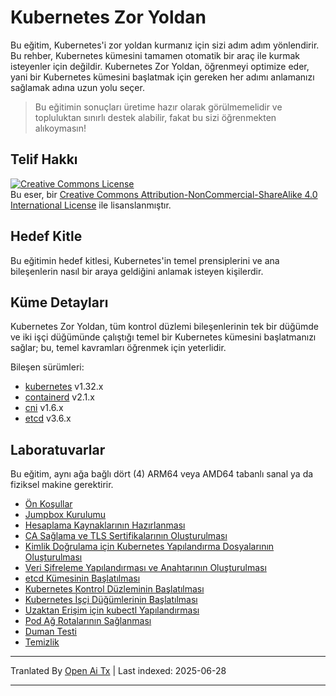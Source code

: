 # Kubernetes Zor Yoldan

Bu eğitim, Kubernetes'i zor yoldan kurmanız için sizi adım adım yönlendirir. Bu rehber, Kubernetes kümesini tamamen otomatik bir araç ile kurmak isteyenler için değildir. Kubernetes Zor Yoldan, öğrenmeyi optimize eder, yani bir Kubernetes kümesini başlatmak için gereken her adımı anlamanızı sağlamak adına uzun yolu seçer.

> Bu eğitimin sonuçları üretime hazır olarak görülmemelidir ve topluluktan sınırlı destek alabilir, fakat bu sizi öğrenmekten alıkoymasın!

## Telif Hakkı

<a rel="license" href="http://creativecommons.org/licenses/by-nc-sa/4.0/"><img alt="Creative Commons License" style="border-width:0" src="https://i.creativecommons.org/l/by-nc-sa/4.0/88x31.png" /></a><br />Bu eser, bir <a rel="license" href="http://creativecommons.org/licenses/by-nc-sa/4.0/">Creative Commons Attribution-NonCommercial-ShareAlike 4.0 International License</a> ile lisanslanmıştır.


## Hedef Kitle

Bu eğitimin hedef kitlesi, Kubernetes'in temel prensiplerini ve ana bileşenlerin nasıl bir araya geldiğini anlamak isteyen kişilerdir.

## Küme Detayları

Kubernetes Zor Yoldan, tüm kontrol düzlemi bileşenlerinin tek bir düğümde ve iki işçi düğümünde çalıştığı temel bir Kubernetes kümesini başlatmanızı sağlar; bu, temel kavramları öğrenmek için yeterlidir.

Bileşen sürümleri:

* [kubernetes](https://github.com/kubernetes/kubernetes) v1.32.x
* [containerd](https://github.com/containerd/containerd) v2.1.x
* [cni](https://github.com/containernetworking/cni) v1.6.x
* [etcd](https://github.com/etcd-io/etcd) v3.6.x

## Laboratuvarlar

Bu eğitim, aynı ağa bağlı dört (4) ARM64 veya AMD64 tabanlı sanal ya da fiziksel makine gerektirir.

* [Ön Koşullar](https://raw.githubusercontent.com/kelseyhightower/kubernetes-the-hard-way/master/docs/01-prerequisites.md)
* [Jumpbox Kurulumu](https://raw.githubusercontent.com/kelseyhightower/kubernetes-the-hard-way/master/docs/02-jumpbox.md)
* [Hesaplama Kaynaklarının Hazırlanması](https://raw.githubusercontent.com/kelseyhightower/kubernetes-the-hard-way/master/docs/03-compute-resources.md)
* [CA Sağlama ve TLS Sertifikalarının Oluşturulması](https://raw.githubusercontent.com/kelseyhightower/kubernetes-the-hard-way/master/docs/04-certificate-authority.md)
* [Kimlik Doğrulama için Kubernetes Yapılandırma Dosyalarının Oluşturulması](https://raw.githubusercontent.com/kelseyhightower/kubernetes-the-hard-way/master/docs/05-kubernetes-configuration-files.md)
* [Veri Şifreleme Yapılandırması ve Anahtarının Oluşturulması](https://raw.githubusercontent.com/kelseyhightower/kubernetes-the-hard-way/master/docs/06-data-encryption-keys.md)
* [etcd Kümesinin Başlatılması](https://raw.githubusercontent.com/kelseyhightower/kubernetes-the-hard-way/master/docs/07-bootstrapping-etcd.md)
* [Kubernetes Kontrol Düzleminin Başlatılması](https://raw.githubusercontent.com/kelseyhightower/kubernetes-the-hard-way/master/docs/08-bootstrapping-kubernetes-controllers.md)
* [Kubernetes İşçi Düğümlerinin Başlatılması](https://raw.githubusercontent.com/kelseyhightower/kubernetes-the-hard-way/master/docs/09-bootstrapping-kubernetes-workers.md)
* [Uzaktan Erişim için kubectl Yapılandırması](https://raw.githubusercontent.com/kelseyhightower/kubernetes-the-hard-way/master/docs/10-configuring-kubectl.md)
* [Pod Ağ Rotalarının Sağlanması](https://raw.githubusercontent.com/kelseyhightower/kubernetes-the-hard-way/master/docs/11-pod-network-routes.md)
* [Duman Testi](https://raw.githubusercontent.com/kelseyhightower/kubernetes-the-hard-way/master/docs/12-smoke-test.md)
* [Temizlik](https://raw.githubusercontent.com/kelseyhightower/kubernetes-the-hard-way/master/docs/13-cleanup.md)


---

Tranlated By [Open Ai Tx](https://github.com/OpenAiTx/OpenAiTx) | Last indexed: 2025-06-28

---